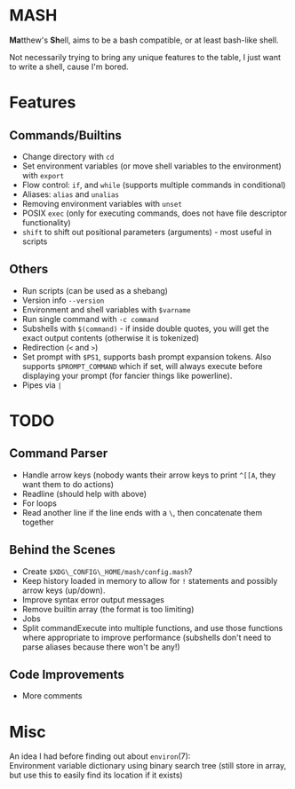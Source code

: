 # MASH
**Ma**tthew's **Sh**ell, aims to be a bash compatible, or at least bash-like shell.

Not necessarily trying to bring any unique features to the table, I just want to write a shell, cause I'm bored.

# Features

## Commands/Builtins
- Change directory with `cd`
- Set environment variables (or move shell variables to the environment) with `export`
- Flow control: `if`, and `while` (supports multiple commands in conditional)
- Aliases: `alias` and `unalias`
- Removing environment variables with `unset`
- POSIX `exec` (only for executing commands, does not have file descriptor functionality)
- `shift` to shift out positional parameters (arguments) - most useful in scripts

## Others
- Run scripts (can be used as a shebang)
- Version info `--version`
- Environment and shell variables with `$varname`
- Run single command with `-c command`
- Subshells with `$(command)` - if inside double quotes, you will get the exact output contents (otherwise it is tokenized)
- Redirection (`<` and `>`)
- Set prompt with `$PS1`, supports bash prompt expansion tokens. Also supports `$PROMPT_COMMAND` which if set, will always execute before displaying your prompt (for fancier things like powerline).
- Pipes via `|`

# TODO

## Command Parser

- Handle arrow keys (nobody wants their arrow keys to print `^[[A`, they want them to do actions)
- Readline (should help with above)
- For loops
- Read another line if the line ends with a `\`, then concatenate them together

## Behind the Scenes

- Create `$XDG\_CONFIG\_HOME/mash/config.mash`?
- Keep history loaded in memory to allow for `!` statements and possibly arrow keys (up/down).
- Improve syntax error output messages
- Remove builtin array (the format is too limiting)
- Jobs
- Split commandExecute into multiple functions, and use those functions where appropriate to improve performance (subshells don't need to parse aliases because there won't be any!)

## Code Improvements

- More comments

# Misc
An idea I had before finding out about `environ`(7):  
Environment variable dictionary using binary search tree (still store in array, but use this to easily find its location if it exists)
